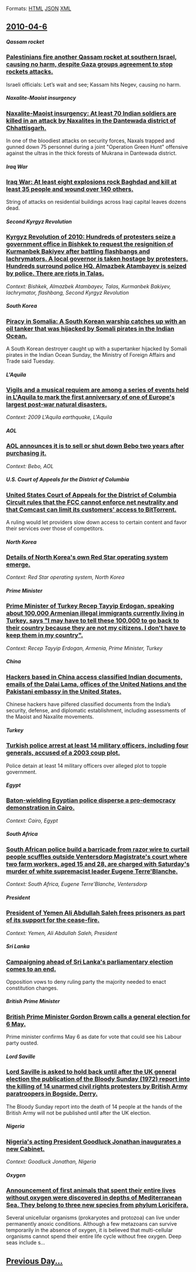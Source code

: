 
Formats: [HTML](2010/04/6/index.html)  [JSON](2010/04/6/index.json)  [XML](2010/04/6/index.xml)  

## [2010-04-6](/news/2010/04/6/index.md)

##### Qassam rocket
### [Palestinians fire another Qassam rocket at southern Israel, causing no harm, despite Gaza groups agreement to stop rockets attacks. ](/news/2010/04/6/palestinians-fire-another-qassam-rocket-at-southern-israel-causing-no-harm-despite-gaza-groups-agreement-to-stop-rockets-attacks.md)
Israeli officials: Let’s wait and see; Kassam hits Negev, causing no harm.

##### Naxalite-Maoist insurgency
### [Naxalite-Maoist insurgency: At least 70 Indian soldiers are killed in an attack by Naxalites in the Dantewada district of Chhattisgarh. ](/news/2010/04/6/naxaliteamaoist-insurgency-at-least-70-indian-soldiers-are-killed-in-an-attack-by-naxalites-in-the-dantewada-district-of-chhattisgarh.md)
In one of the bloodiest attacks on security forces, Naxals trapped and gunned down 75 personnel during a joint &quot;Operation Green Hunt&quot; offensive against the ultras in the thick forests of Mukrana in Dantewada district. 

##### Iraq War
### [Iraq War: At least eight explosions rock Baghdad and kill at least 35 people and wound over 140 others. ](/news/2010/04/6/iraq-war-at-least-eight-explosions-rock-baghdad-and-kill-at-least-35-people-and-wound-over-140-others.md)
String of attacks on residential buildings across Iraqi capital leaves dozens dead.

##### Second Kyrgyz Revolution
### [Kyrgyz Revolution of 2010: Hundreds of protesters seize a government office in Bishkek to request the resignition of Kurmanbek Bakiyev after battling flashbangs and lachrymators. A local governor is taken hostage by protesters. Hundreds surround police HQ. Almazbek Atambayev is seized by police. There are riots in Talas. ](/news/2010/04/6/kyrgyz-revolution-of-2010-hundreds-of-protesters-seize-a-government-office-in-bishkek-to-request-the-resignition-of-kurmanbek-bakiyev-after.md)
_Context: Bishkek, Almazbek Atambayev, Talas, Kurmanbek Bakiyev, lachrymator, flashbang, Second Kyrgyz Revolution_

##### South Korea
### [Piracy in Somalia: A South Korean warship catches up with an oil tanker that was hijacked by Somali pirates in the Indian Ocean. ](/news/2010/04/6/piracy-in-somalia-a-south-korean-warship-catches-up-with-an-oil-tanker-that-was-hijacked-by-somali-pirates-in-the-indian-ocean.md)
A South Korean destroyer caught up with a supertanker hijacked by Somali pirates in the Indian Ocean Sunday, the Ministry of Foreign Affairs and Trade said Tuesday.

##### L'Aquila
### [Vigils and a musical requiem are among a series of events held in L'Aquila to mark the first anniversary of one of Europe's largest post-war natural disasters. ](/news/2010/04/6/vigils-and-a-musical-requiem-are-among-a-series-of-events-held-in-l-aquila-to-mark-the-first-anniversary-of-one-of-europe-s-largest-post-war.md)
_Context: 2009 L'Aquila earthquake, L'Aquila_

##### AOL
### [AOL announces it is to sell or shut down Bebo two years after purchasing it. ](/news/2010/04/6/aol-announces-it-is-to-sell-or-shut-down-bebo-two-years-after-purchasing-it.md)
_Context: Bebo, AOL_

##### U.S. Court of Appeals for the District of Columbia
### [United States Court of Appeals for the District of Columbia Circuit rules that the FCC cannot enforce net neutrality and that Comcast can limit its customers' access to BitTorrent. ](/news/2010/04/6/united-states-court-of-appeals-for-the-district-of-columbia-circuit-rules-that-the-fcc-cannot-enforce-net-neutrality-and-that-comcast-can-li.md)
A ruling would let providers slow down access to certain content and favor their services over those of competitors.

##### North Korea
### [Details of North Korea's own Red Star operating system emerge. ](/news/2010/04/6/details-of-north-korea-s-own-red-star-operating-system-emerge.md)
_Context: Red Star operating system, North Korea_

##### Prime Minister
### [Prime Minister of Turkey Recep Tayyip Erdogan, speaking about 100,000 Armenian illegal immigrants currently living in Turkey, says "I may have to tell these 100,000 to go back to their country because they are not my citizens. I don't have to keep them in my country". ](/news/2010/04/6/prime-minister-of-turkey-recep-tayyip-erdoaan-speaking-about-100-000-armenian-illegal-immigrants-currently-living-in-turkey-says-i-may-h.md)
_Context: Recep Tayyip Erdogan, Armenia, Prime Minister, Turkey_

##### China
### [Hackers based in China access classified Indian documents, emails of the Dalai Lama, offices of the United Nations and the Pakistani embassy in the United States. ](/news/2010/04/6/hackers-based-in-china-access-classified-indian-documents-emails-of-the-dalai-lama-offices-of-the-united-nations-and-the-pakistani-embassy.md)
Chinese hackers have pilfered classified documents from the India&rsquo;s security, defense, and diplomatic establishment, including assessments of the Maoist and Naxalite movements.

##### Turkey
### [Turkish police arrest at least 14 military officers, including four generals, accused of a 2003 coup plot. ](/news/2010/04/6/turkish-police-arrest-at-least-14-military-officers-including-four-generals-accused-of-a-2003-coup-plot.md)
Police detain at least 14 military officers over alleged plot to topple government.

##### Egypt
### [Baton-wielding Egyptian police disperse a pro-democracy demonstration in Cairo. ](/news/2010/04/6/baton-wielding-egyptian-police-disperse-a-pro-democracy-demonstration-in-cairo.md)
_Context: Cairo, Egypt_

##### South Africa
### [South African police build a barricade from razor wire to curtail people scuffles outside Ventersdorp Magistrate's court where two farm workers, aged 15 and 28, are charged with Saturday's murder of white supremacist leader Eugene Terre'Blanche. ](/news/2010/04/6/south-african-police-build-a-barricade-from-razor-wire-to-curtail-people-scuffles-outside-ventersdorp-magistrate-s-court-where-two-farm-work.md)
_Context: South Africa, Eugene Terre'Blanche, Ventersdorp_

##### President
### [President of Yemen Ali Abdullah Saleh frees prisoners as part of its support for the cease-fire. ](/news/2010/04/6/president-of-yemen-ali-abdullah-saleh-frees-prisoners-as-part-of-its-support-for-the-cease-fire.md)
_Context: Yemen, Ali Abdullah Saleh, President_

##### Sri Lanka
### [Campaigning ahead of Sri Lanka's parliamentary election comes to an end. ](/news/2010/04/6/campaigning-ahead-of-sri-lanka-s-parliamentary-election-comes-to-an-end.md)
Opposition vows to deny ruling party the majority needed to enact constitution changes.

##### British Prime Minister
### [British Prime Minister Gordon Brown calls a general election for 6 May. ](/news/2010/04/6/british-prime-minister-gordon-brown-calls-a-general-election-for-6-may.md)
Prime minister confirms May 6 as date for vote that could see his Labour party ousted.

##### Lord Saville
### [Lord Saville is asked to hold back until after the UK general election the publication of the Bloody Sunday (1972) report into the killing of 14 unarmed civil rights protesters by British Army paratroopers in Bogside, Derry. ](/news/2010/04/6/lord-saville-is-asked-to-hold-back-until-after-the-uk-general-election-the-publication-of-the-bloody-sunday-1972-report-into-the-killing-o.md)
The Bloody Sunday report into the death of 14 people at the hands of the British Army will not be published until after the UK election.

##### Nigeria
### [Nigeria's acting President Goodluck Jonathan inaugurates a new Cabinet. ](/news/2010/04/6/nigeria-s-acting-president-goodluck-jonathan-inaugurates-a-new-cabinet.md)
_Context: Goodluck Jonathan, Nigeria_

##### Oxygen
### [Announcement of first animals that spent their entire lives without oxygen were discovered in depths of Mediterranean Sea. They belong to three new species from phylum Loricifera. ](/news/2010/04/6/announcement-of-first-animals-that-spent-their-entire-lives-without-oxygen-were-discovered-in-depths-of-mediterranean-sea-they-belong-to-th.md)
Several unicellular organisms (prokaryotes and protozoa) can live under permanently anoxic conditions. Although a few metazoans can survive temporarily in the absence of oxygen, it is believed that multi-cellular organisms cannot spend their entire life cycle without free oxygen. Deep seas include s...

## [Previous Day...](/news/2010/04/5/index.md)

